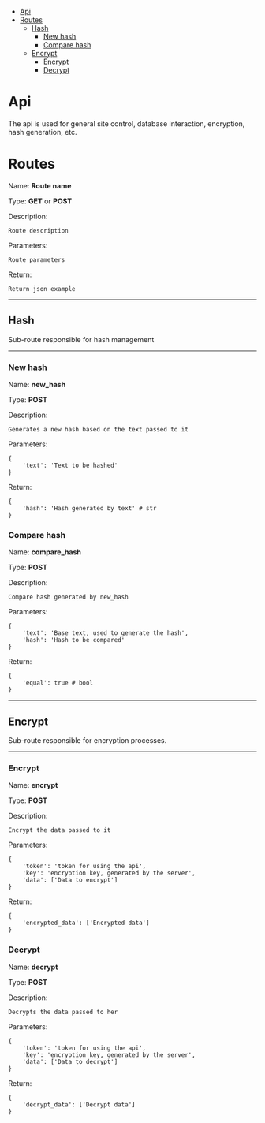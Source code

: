 - [Api](#api)
- [Routes](#routes)
  - [Hash](#hash)
    - [New hash](#new-hash)
    - [Compare hash](#compare-hash)
  - [Encrypt](#encrypt)
    - [Encrypt](#encrypt-1)
    - [Decrypt](#decrypt)

# Api

The api is used for general site control, database interaction, encryption, hash generation, etc.

# Routes

Name: **Route name**

Type: **GET** or **POST**

Description:

    Route description

Parameters:

    Route parameters

Return:

    Return json example

****

## Hash

Sub-route responsible for hash management

****

### New hash

Name: **new_hash**

Type: **POST**

Description:

    Generates a new hash based on the text passed to it

Parameters:

    {
        'text': 'Text to be hashed'
    }

Return:

    {
        'hash': 'Hash generated by text' # str
    }

### Compare hash

Name: **compare_hash**

Type: **POST**

Description:

    Compare hash generated by new_hash

Parameters:

    {
        'text': 'Base text, used to generate the hash',
        'hash': 'Hash to be compared'
    }

Return:

    {
        'equal': true # bool
    }

****

## Encrypt

Sub-route responsible for encryption processes.

****

### Encrypt

Name: **encrypt**

Type: **POST**

Description:

    Encrypt the data passed to it

Parameters:

    {
        'token': 'token for using the api',
        'key': 'encryption key, generated by the server',
        'data': ['Data to encrypt']
    }

Return:

    {
        'encrypted_data': ['Encrypted data']
    }

### Decrypt

Name: **decrypt**

Type: **POST**

Description:

    Decrypts the data passed to her

Parameters:

    {
        'token': 'token for using the api',
        'key': 'encryption key, generated by the server',
        'data': ['Data to decrypt']
    }

Return:

    {
        'decrypt_data': ['Decrypt data']
    }